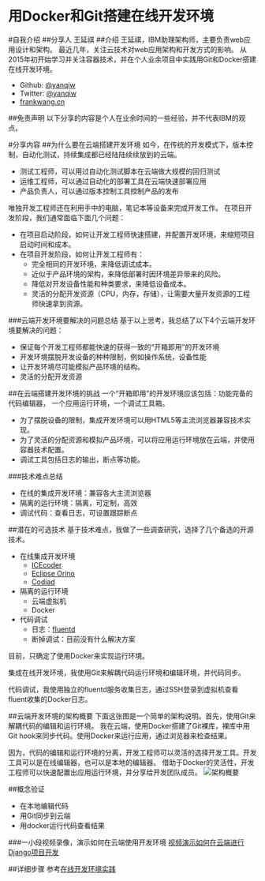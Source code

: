 用Docker和Git搭建在线开发环境
====
#自我介绍
##分享人
王延祺
##介绍
王延祺，IBM助理架构师，主要负责web应用设计和架构。 
最近几年，关注云技术对web应用架构和开发方式的影响。
从2015年初开始学习并关注容器技术，并在个人业余项目中实践用Git和Docker搭建在线开发环境。
- Github: [@yanqiw](https://github.com/yanqiw)
- Twitter: [@yanqiw](https://twitter.com/yanqiw)
- [frankwang.cn](http://frankwang.cn/#/)


##免责声明
以下分享的内容是个人在业余时间的一些经验，并不代表IBM的观点。

#分享内容
##为什么要在云端搭建开发环境
如今，在传统的开发模式下，版本控制，自动化测试，持续集成都已经陆陆续续放到的云端。
- 测试工程师，可以用过自动化测试脚本在云端做大规模的回归测试
- 运维工程师，可以通过自动化的部署工具在云端快速部署应用
- 产品负责人，可以通过版本控制工具控制产品的发布

唯独开发工程师还在利用手中的电脑，笔记本等设备来完成开发工作。
在项目开发阶段，我们通常面临下面几个问题：
- 在项目启动阶段，如何让开发工程师快速搭建，并配置开发环境，来缩短项目启动时间和成本。
- 在项目开发阶段，如何让开发工程师有：
    * 完全相同的开发环境，来降低调试成本。
    * 近似于产品环境的架构，来降低部署时因环境差异带来的风险。
    * 降低对开发设备性能和种类要求，来降低设备成本。
    * 灵活的分配开发资源（CPU，内存，存储），让需要大量开发资源的工程师快速拿到资源。

###云端开发环境要解决的问题总结
基于以上思考，我总结了以下4个云端开发环境要解决的问题：
- 保证每个开发工程师都能快速的获得一致的“开箱即用”的开发环境
- 开发环境摆脱开发设备的种种限制，例如操作系统，设备性能
- 让开发环境尽可能模拟产品环境的结构。
- 灵活的分配开发资源


##在云端搭建开发环境的挑战
一个“开箱即用”的开发环境应该包括：功能完备的代码编辑器， 一个应用运行环境，一个调试工具箱。
- 为了摆脱设备的限制，集成开发环境可以用HTML5等主流浏览器兼容技术实现。
- 为了灵活的分配资源和模拟产品环境，可以将应用运行环境放在云端，并使用容器技术配置。
- 调试工具包括日志的输出，断点等功能。

###技术难点总结
- 在线的集成开发环境：兼容各大主流浏览器
- 隔离的运行环境：隔离，可定制，高效
- 调试代码：查看日志，可设置跟踪断点

##潜在的可选技术
基于技术难点，我做了一些调查研究，选择了几个备选的开源技术。
- 在线集成开发环境
    - [ICEcoder](http://codiad.com/)
    - [Eclipse Orino](https://orionhub.org/)
    - [Codiad](https://icecoder.net/)
- 隔离的运行环境
    - 云端虚拟机
    - Docker
- 代码调试
    - 日志：[fluentd](http://www.fluentd.org/)
    - 断掉调试：目前没有什么解决方案
    
目前，只确定了使用Docker来实现运行环境。

集成在线开发环境，我使用Git来解耦代码运行环境和编辑环境，并代码同步。

代码调试，我使用独立的fluentd服务收集日志，通过SSH登录到虚拟机查看fluent收集的Docker日志。

##云端开发环境的架构概要
下面这张图是一个简单的架构说明。首先，使用Git来解耦代码的编辑和运行环境。
我在云端，使用Docker搭建了Git裸库，裸库中用Git hook来同步代码。使用Docker来运行应用，通过浏览器来检查结果。

因为，代码的编辑和运行环境的分离，开发工程师可以灵活的选择开发工具。开发工具可以是在线编辑器，也可以是本地的编辑器。
借助于Docker的灵活性，开发工程师可以快速配置出应用运行环境，并分享给开发团队成员。
![架构概要](http://frankwang.cn/img/Architecture_Overview.png)

##概念验证
- 在本地编辑代码
- 用Git同步到云端
- 用docker运行代码查看结果

###一小段视频录像，演示如何在云端使用开发环境
[视频演示如何在云端进行Django项目开发](http://v.youku.com/v_show/id_XMTQyODEwNDQ3Ng==.html)

##详细步骤
参考[在线开发环境实践](https://github.com/yanqiw/online-development-runtime-practices)


